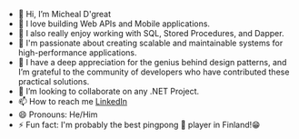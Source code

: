 - 👋 Hi, I’m Micheal D'great
- 💖 I love building Web APIs and Mobile applications.
- 💖 I also really enjoy working with SQL, Stored Procedures, and Dapper.
- 🌱 I'm passionate about creating scalable and maintainable systems for high-performance applications.
- 🤯 I have a deep appreciation for the genius behind design patterns, and I’m grateful to the community of developers who have contributed these practical solutions.
- 💞️ I’m looking to collaborate on any .NET Project.
- 📫 How to reach me [LinkedIn](https://www.linkedin.com/in/micheal-shodamola-4400b528b/)
- 😄 Pronouns: He/Him
- ⚡ Fun fact: I'm probably the best pingpong 🏓 player in Finland!😁
